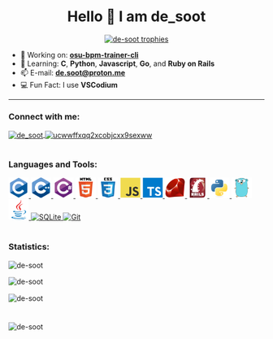 <h1 align="center">Hello 👋 I am de_soot</h1>

<p align="center">
  <a href="https://github.com/ryo-ma/github-profile-trophy"><img src="https://github-profile-trophy.vercel.app/?username=de-soot&margin-w=16&theme=monokai" alt="de-soot trophies""/></a>
</p>

- 🔭 Working on: **[osu-bpm-trainer-cli](https://github.com/de-soot/osu-bpm-trainer-cli)**
- 🌱 Learning: **C**, **Python**, **Javascript**, **Go**, and **Ruby on Rails**
- 📫 E-mail: **de.soot@proton.me**
- 💻 Fun Fact: I use **VSCodium**

---

<h3 align="left">Connect with me:</h3>
<p align="left">
  <a href="https://twitter.com/de_soot" target="blank">
    <img align="center" src="https://raw.githubusercontent.com/rahuldkjain/github-profile-readme-generator/master/src/images/icons/Social/twitter.svg" alt="de_soot" height="30" width="40"/>
  </a>
  
  <a href="https://www.youtube.com/c/ucwwffxqq2xcobjcxx9sexww" target="blank">
    <img align="center" src="https://raw.githubusercontent.com/rahuldkjain/github-profile-readme-generator/master/src/images/icons/Social/youtube.svg" alt="ucwwffxqq2xcobjcxx9sexww" height="30" width="40"/>
  </a>
</p>

#

<h3 align="left">Languages and Tools:</h3>
<p align="left">
  <a href="https://www.cprogramming.com/" target="_blank" rel="noreferrer">
    <img src="https://raw.githubusercontent.com/devicons/devicon/master/icons/c/c-original.svg" alt="C" width="40" height="40"/>
  </a>
  <a href="https://cplusplus.com/" target="_blank" rel="noreferrer">
    <img src="https://raw.githubusercontent.com/devicons/devicon/master/icons/cplusplus/cplusplus-original.svg" alt="C++" width="40" height="40"/>
  </a>
  <a href="https://learn.microsoft.com/en-us/dotnet/csharp/" target="_blank" rel="noreferrer">
    <img src="https://raw.githubusercontent.com/devicons/devicon/master/icons/csharp/csharp-original.svg" alt="C#" width="40" height="40"/>
  </a>
  <a href="https://html.com/" target="_blank" rel="noreferrer">
    <img src="https://raw.githubusercontent.com/devicons/devicon/master/icons/html5/html5-original-wordmark.svg" alt="HTML5" width="40" height="40"/>
  </a>
  <a href="https://www.w3schools.com/css/" target="_blank" rel="noreferrer">
    <img src="https://raw.githubusercontent.com/devicons/devicon/master/icons/css3/css3-original-wordmark.svg" alt="CSS3" width="40" height="40"/>
  </a>
  <a href="https://developer.mozilla.org/en-US/docs/Web/JavaScript" target="_blank" rel="noreferrer">
    <img src="https://raw.githubusercontent.com/devicons/devicon/master/icons/javascript/javascript-original.svg" alt="Javascript" width="40" height="40"/>
  </a>
  <a href="https://www.typescriptlang.org/" target="_blank" rel="noreferrer">
    <img src="https://raw.githubusercontent.com/devicons/devicon/master/icons/typescript/typescript-original.svg" alt="Typescript" width="40" height="40"/>
  </a>
  <a href="https://www.ruby-lang.org/en/" target="_blank" rel="noreferrer">
    <img src="https://raw.githubusercontent.com/devicons/devicon/master/icons/ruby/ruby-original.svg" alt="Ruby" width="40" height="40"/>
  </a>
  <a href="https://rubyonrails.org" target="_blank" rel="noreferrer">
    <img src="https://raw.githubusercontent.com/devicons/devicon/master/icons/rails/rails-original-wordmark.svg" alt="Rails" width="40" height="40"/>
  </a>
  <a href="https://www.python.org" target="_blank" rel="noreferrer">
    <img src="https://raw.githubusercontent.com/devicons/devicon/master/icons/python/python-original.svg" alt="Python" width="40" height="40"/>
  </a>
  <a href="https://golang.org" target="_blank" rel="noreferrer">
    <img src="https://raw.githubusercontent.com/devicons/devicon/master/icons/go/go-original.svg" alt="Go" width="40" height="40"/>
  </a>
  <a href="https://www.java.com" target="_blank" rel="noreferrer">
    <img src="https://raw.githubusercontent.com/devicons/devicon/master/icons/java/java-original.svg" alt="Java" width="40" height="40"/>
  </a>
  <a href="https://www.sqlite.org/" target="_blank" rel="noreferrer">
    <img src="https://www.vectorlogo.zone/logos/sqlite/sqlite-icon.svg" alt="SQLite" width="40" height="40"/>
  </a>
  <a href="https://git-scm.com/" target="_blank" rel="noreferrer">
    <img src="https://www.vectorlogo.zone/logos/git-scm/git-scm-icon.svg" alt="Git" width="40" height="40"/>
  </a>
</p>

#

<h3 align="left">Statistics:</h3>
<p><img align="center" src="https://github-readme-stats.vercel.app/api?username=de-soot&show_icons=true&theme=monokai" alt="de-soot"/></p>
<p><img align="center" src="https://github-readme-streak-stats.herokuapp.com/?user=de-soot&theme=monokai" alt="de-soot"/></p>
<p><img align="center" src="https://github-readme-stats.vercel.app/api/top-langs?username=de-soot&show_icons=true&theme=monokai" alt="de-soot"/></p>

#

<p align="left"><img src="https://komarev.com/ghpvc/?username=de-soot&label=Profile%20views&color=0e75b6&style=flat" alt="de-soot"/></p>

